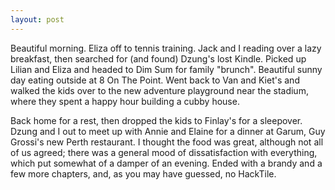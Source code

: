 ```yaml
---
layout: post
---
```


Beautiful morning. Eliza off to tennis training. Jack and I reading over a lazy
breakfast, then searched for (and found) Dzung's lost Kindle. Picked up Lilian
and Eliza and headed to Dim Sum for family "brunch". Beautiful sunny day eating
outside at 8 On The Point. Went back to Van and Kiet's and walked the kids over
to the new adventure playground near the stadium, where they spent a happy hour
building a cubby house.

Back home for a rest, then dropped the kids to Finlay's for a sleepover. Dzung
and I out to meet up with Annie and Elaine for a dinner at Garum, Guy Grossi's
new Perth restaurant. I thought the food was great, although not all of us
agreed; there was a general mood of dissatisfaction with everything, which put
somewhat of a damper of an evening. Ended with a brandy and a few more chapters,
and, as you may have guessed, no HackTile.
